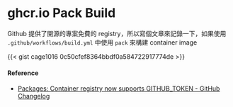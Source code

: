 # ghcr.io Pack Build


Github 提供了開源的專案免費的 registry，所以寫個文章來記錄一下，如果使用 `.github/workflows/build.yml` 中使用 `pack` 來構建 container image

{{< gist cage1016 0c50cfef8364bbdf0a584722917774de >}}

#### Reference
- [Packages: Container registry now supports GITHUB_TOKEN - GitHub Changelog](https://github.blog/changelog/2021-03-24-packages-container-registry-now-supports-github_token/)
